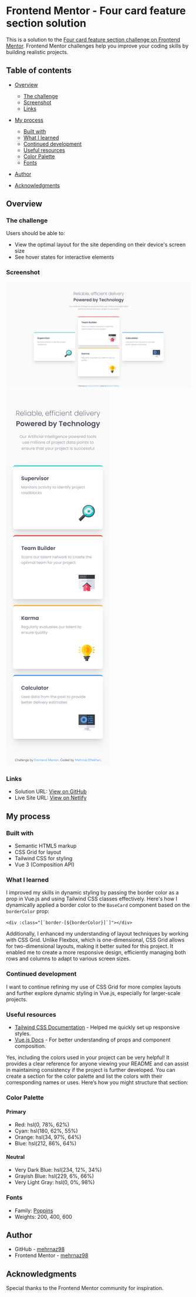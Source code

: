# Frontend Mentor - Four card feature section solution

This is a solution to the [Four card feature section challenge on Frontend Mentor](https://www.frontendmentor.io/challenges/four-card-feature-section-weK1eFYK). Frontend Mentor challenges help you improve your coding skills by building realistic projects.

## Table of contents

- [Overview](#overview)
  - [The challenge](#the-challenge)
  - [Screenshot](#screenshot)
  - [Links](#links)
- [My process](#my-process)

  - [Built with](#built-with)
  - [What I learned](#what-i-learned)
  - [Continued development](#continued-development)
  - [Useful resources](#useful-resources)
  - [Color Palette](#color-Palette)
  - [Fonts](#fonts)

- [Author](#author)
- [Acknowledgments](#acknowledgments)

## Overview

### The challenge

Users should be able to:

- View the optimal layout for the site depending on their device's screen size
- See hover states for interactive elements

### Screenshot

![Screenshot](./src/assets/screenshots/Screenshot-1.png)
![Screenshot](./src/assets/screenshots/Screenshot-2.png)

### Links

- Solution URL: [View on GitHub](https://github.com/mehrnaz98/four-card-feature-section)
- Live Site URL: [View on Netlify](https://clever-basbousa-a8307f.netlify.app/)

## My process

### Built with

- Semantic HTML5 markup
- CSS Grid for layout
- Tailwind CSS for styling
- Vue 3 (Composition API)

### What I learned

I improved my skills in dynamic styling by passing the border color as a prop in Vue.js and using Tailwind CSS classes effectively. Here's how I dynamically applied a border color to the `BaseCard` component based on the `borderColor` prop:

```vue
<div :class="[`border-[${borderColor}]`]"></div>
```

Additionally, I enhanced my understanding of layout techniques by working with CSS Grid. Unlike Flexbox, which is one-dimensional, CSS Grid allows for two-dimensional layouts, making it better suited for this project. It enabled me to create a more responsive design, efficiently managing both rows and columns to adapt to various screen sizes.

### Continued development

I want to continue refining my use of CSS Grid for more complex layouts and further explore dynamic styling in Vue.js, especially for larger-scale projects.

### Useful resources

- [Tailwind CSS Documentation](https://tailwindcss.com/docs) - Helped me quickly set up responsive styles.
- [Vue.js Docs](https://vuejs.org) - For better understanding of props and component composition.

Yes, including the colors used in your project can be very helpful! It provides a clear reference for anyone viewing your README and can assist in maintaining consistency if the project is further developed. You can create a section for the color palette and list the colors with their corresponding names or uses. Here’s how you might structure that section:

### Color Palette

#### Primary

- Red: hsl(0, 78%, 62%)
- Cyan: hsl(180, 62%, 55%)
- Orange: hsl(34, 97%, 64%)
- Blue: hsl(212, 86%, 64%)

#### Neutral

- Very Dark Blue: hsl(234, 12%, 34%)
- Grayish Blue: hsl(229, 6%, 66%)
- Very Light Gray: hsl(0, 0%, 98%)

### Fonts

- Family: [Poppins](https://fonts.google.com/specimen/Poppins)
- Weights: 200, 400, 600

## Author

- GitHub - [mehrnaz98](https://github.com/mehrnaz98/)
- Frontend Mentor - [mehrnaz98](https://www.frontendmentor.io/profile/mehrnaz98)

## Acknowledgments

Special thanks to the Frontend Mentor community for inspiration.
